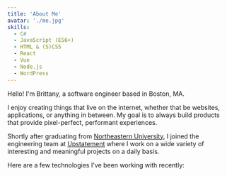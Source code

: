 ```yaml
---
title: 'About Me'
avatar: './me.jpg'
skills:
  - C#
  - JavaScript (ES6+)
  - HTML & (S)CSS
  - React
  - Vue
  - Node.js
  - WordPress
---
```


Hello! I'm Brittany, a software engineer based in Boston, MA.

I enjoy creating things that live on the internet, whether that be websites, applications, or anything in between. My goal is to always build products that provide pixel-perfect, performant experiences.

Shortly after graduating from [Northeastern University](https://www.ccis.northeastern.edu/), I joined the engineering team at [Upstatement](https://www.upstatement.com/) where I work on a wide variety of interesting and meaningful projects on a daily basis.

Here are a few technologies I've been working with recently:
